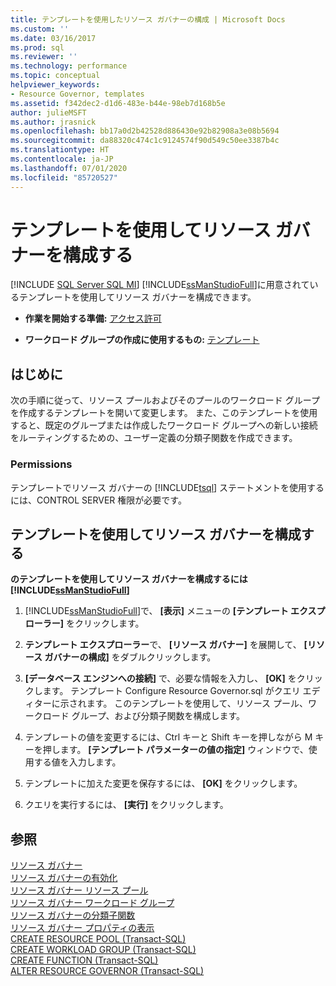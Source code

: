 ```yaml
---
title: テンプレートを使用したリソース ガバナーの構成 | Microsoft Docs
ms.custom: ''
ms.date: 03/16/2017
ms.prod: sql
ms.reviewer: ''
ms.technology: performance
ms.topic: conceptual
helpviewer_keywords:
- Resource Governor, templates
ms.assetid: f342dec2-d1d6-483e-b44e-98eb7d168b5e
author: julieMSFT
ms.author: jrasnick
ms.openlocfilehash: bb17a0d2b42528d886430e92b82908a3e08b5694
ms.sourcegitcommit: da88320c474c1c9124574f90d549c50ee3387b4c
ms.translationtype: HT
ms.contentlocale: ja-JP
ms.lasthandoff: 07/01/2020
ms.locfileid: "85720527"
---
```

# <a name="configure-resource-governor-using-a-template"></a>テンプレートを使用してリソース ガバナーを構成する
[!INCLUDE [SQL Server SQL MI](../../includes/applies-to-version/sql-asdbmi.md)]
  [!INCLUDE[ssManStudioFull](../../includes/ssmanstudiofull-md.md)]に用意されているテンプレートを使用してリソース ガバナーを構成できます。  
  
-   **作業を開始する準備:** [アクセス許可](#Permissions)  
  
-   **ワークロード グループの作成に使用するもの:** [テンプレート](#ConfRGTemplate)  
  
##  <a name="before-you-begin"></a><a name="BeforeYouBegin"></a> はじめに  
 次の手順に従って、リソース プールおよびそのプールのワークロード グループを作成するテンプレートを開いて変更します。 また、このテンプレートを使用すると、既定のグループまたは作成したワークロード グループへの新しい接続をルーティングするための、ユーザー定義の分類子関数を作成できます。  
  
###  <a name="permissions"></a><a name="Permissions"></a> Permissions  
 テンプレートでリソース ガバナーの [!INCLUDE[tsql](../../includes/tsql-md.md)] ステートメントを使用するには、CONTROL SERVER 権限が必要です。  
  
##  <a name="configure-resource-governor-using-a-template"></a><a name="ConfRGTemplate"></a> テンプレートを使用してリソース ガバナーを構成する  
 **のテンプレートを使用してリソース ガバナーを構成するには [!INCLUDE[ssManStudioFull](../../includes/ssmanstudiofull-md.md)]**  
  
1.  [!INCLUDE[ssManStudioFull](../../includes/ssmanstudiofull-md.md)]で、 **[表示]** メニューの **[テンプレート エクスプローラー]** をクリックします。  
  
2.  **テンプレート エクスプローラー**で、 **[リソース ガバナー]** を展開して、 **[リソース ガバナーの構成]** をダブルクリックします。  
  
3.  **[データベース エンジンへの接続]** で、必要な情報を入力し、 **[OK]** をクリックします。 テンプレート Configure Resource Governor.sql がクエリ エディターに示されます。 このテンプレートを使用して、リソース プール、ワークロード グループ、および分類子関数を構成します。  
  
4.  テンプレートの値を変更するには、Ctrl キーと Shift キーを押しながら M キーを押します。 **[テンプレート パラメーターの値の指定]** ウィンドウで、使用する値を入力します。  
  
5.  テンプレートに加えた変更を保存するには、 **[OK]** をクリックします。  
  
6.  クエリを実行するには、 **[実行]** をクリックします。  

## <a name="see-also"></a>参照  
 [リソース ガバナー](../../relational-databases/resource-governor/resource-governor.md)   
 [リソース ガバナーの有効化](../../relational-databases/resource-governor/enable-resource-governor.md)   
 [リソース ガバナー リソース プール](../../relational-databases/resource-governor/resource-governor-resource-pool.md)   
 [リソース ガバナー ワークロード グループ](../../relational-databases/resource-governor/resource-governor-workload-group.md)   
 [リソース ガバナーの分類子関数](../../relational-databases/resource-governor/resource-governor-classifier-function.md)   
 [リソース ガバナー プロパティの表示](../../relational-databases/resource-governor/view-resource-governor-properties.md)   
 [CREATE RESOURCE POOL &#40;Transact-SQL&#41;](../../t-sql/statements/create-resource-pool-transact-sql.md)   
 [CREATE WORKLOAD GROUP &#40;Transact-SQL&#41;](../../t-sql/statements/create-workload-group-transact-sql.md)   
 [CREATE FUNCTION &#40;Transact-SQL&#41;](../../t-sql/statements/create-function-transact-sql.md)   
 [ALTER RESOURCE GOVERNOR &#40;Transact-SQL&#41;](../../t-sql/statements/alter-resource-governor-transact-sql.md)  
  
  
